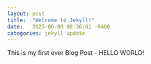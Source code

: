 ```yaml
---
layout: post
title:  "Welcome to Jekyll!"
date:   2025-06-08 08:36:01 -0400
categories: jekyll update
---
```


This is my first ever Blog Post - HELLO WORLD! 